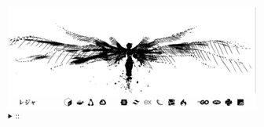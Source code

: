 <img src="./banner.png">
<details><summary> :: </summary>
<!--START_SECTION:waka-->

```
From: 09 August 2024 - To: 25 April 2025

Total Time: 1,305 hrs 12 mins

Python                     371 hrs 1 min   ///////------------------   26.37 %
PHP                        236 hrs 7 mins  ////---------------------   16.78 %
Markdown                   208 hrs 59 mins ////---------------------   14.85 %
Other                      101 hrs 56 mins //-----------------------   07.24 %
```

<!--END_SECTION:waka-->
</details>
